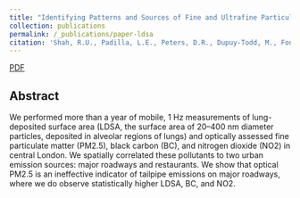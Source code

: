 ```yaml
---
title: "Identifying Patterns and Sources of Fine and Ultrafine Particulate Matter in London Using Mobile Measurements of Lung-Deposited Surface Area"
collection: publications
permalink: /_publications/paper-ldsa
citation: 'Shah, R.U., Padilla, L.E., Peters, D.R., Dupuy-Todd, M., Fonseca, E.R., Ma, G.Q., Popoola, O.A., Jones, R.L., Mills, J., Martin, N.A. and Alvarez, R.A., 2022. Identifying Patterns and Sources of Fine and Ultrafine Particulate Matter in London Using Mobile Measurements of Lung-Deposited Surface Area. Environmental Science & Technology.'
---
```

[PDF](https://rishabhshah-92.github.io/files/paper-ldsa.pdf)
## Abstract
We performed more than a year of mobile, 1 Hz measurements of lung-deposited surface area (LDSA, the surface area of 20–400 nm diameter particles, deposited in alveolar regions of lungs) and optically assessed fine particulate matter (PM2.5), black carbon (BC), and nitrogen dioxide (NO2) in central London. We spatially correlated these pollutants to two urban emission sources: major roadways and restaurants. We show that optical PM2.5 is an ineffective indicator of tailpipe emissions on major roadways, where we do observe statistically higher LDSA, BC, and NO2.